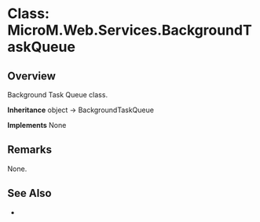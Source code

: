 # Class: MicroM.Web.Services.BackgroundTaskQueue
## Overview
Background Task Queue class.

**Inheritance**
object -> BackgroundTaskQueue

**Implements**
None

## Remarks
None.

## See Also
-